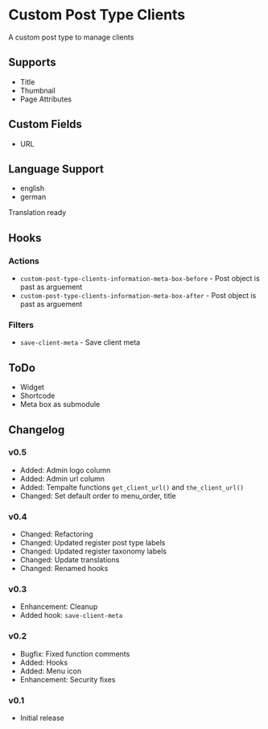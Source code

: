 # Custom Post Type Clients

A custom post type to manage clients

## Supports

* Title
* Thumbnail
* Page Attributes

## Custom Fields

* URL

## Language Support

* english
* german

Translation ready

## Hooks

### Actions

* `custom-post-type-clients-information-meta-box-before` - Post object is past as arguement
* `custom-post-type-clients-information-meta-box-after` - Post object is past as arguement

### Filters

* `save-client-meta` - Save client meta

## ToDo

* Widget
* Shortcode
* Meta box as submodule

## Changelog

### v0.5

* Added: Admin logo column
* Added: Admin url column
* Added: Tempalte functions `get_client_url()` and `the_client_url()`
* Changed: Set default order to menu_order, title

### v0.4

* Changed: Refactoring
* Changed: Updated register post type labels
* Changed: Updated register taxonomy labels
* Changed: Update translations
* Changed: Renamed hooks

### v0.3

* Enhancement: Cleanup
* Added hook: `save-client-meta`

### v0.2

* Bugfix: Fixed function comments
* Added: Hooks
* Added: Menu icon
* Enhancement: Security fixes

### v0.1

* Initial release

